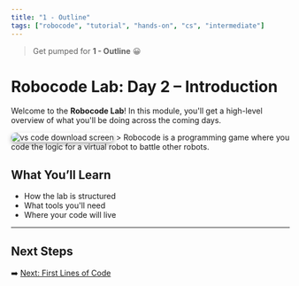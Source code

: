 ```yaml
---
title: "1 - Outline"
tags: ["robocode", "tutorial", "hands-on", "cs", "intermediate"]
---
```


> Get pumped for **1 - Outline** 😀

# Robocode Lab: Day 2 – Introduction

Welcome to the **Robocode Lab**! In this module, you'll get a high-level overview of what you'll be doing across the coming days.

<img src="/images/low/robocode/example_game.webp" alt="vs code download screen" style="border-radius: 12px; box-shadow: 0 4px 8px rgba(0, 0, 0, 0.3);">
> Robocode is a programming game where you code the logic for a virtual robot to battle other robots.

## What You’ll Learn

- How the lab is structured
- What tools you'll need
- Where your code will live

---

## Next Steps

➡️ [Next: First Lines of Code](/robocode/Day-2/02_first_lines)
